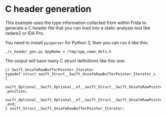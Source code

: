 # C header generation

This example uses the type information collected from within Frida to generate a
C header file that you can load into a static analysis tool like radare2 or IDA Pro.

You need to install `pycparser` for Python 3, then you can run it like this:

    ./c_header_gen.py AppName > /tmp/app_name_defs.h

The output will have many C struct definitions like this one:

    // Swift.UnsafeRawBufferPointer.Iterator
    typedef struct swift_Struct__Swift_UnsafeRawBufferPointer_Iterator_s
    {
      swift_Optional__Swift_Optional__of__swift_Struct__Swift_UnsafeRawPointer _position;
      swift_Optional__Swift_Optional__of__swift_Struct__Swift_UnsafeRawPointer _end;
    } swift_Struct__Swift_UnsafeRawBufferPointer_Iterator;

